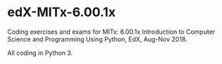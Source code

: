 # edX-MITx-6.00.1x
Coding exercises and exams for MITx: 6.00.1x Introduction to Computer Science and Programming Using Python, EdX, Aug-Nov 2018.

All coding in Python 3.

